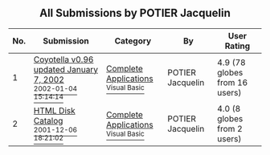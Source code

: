 ﻿<div align="center">

## All Submissions by POTIER Jacquelin

</div>

No.  | Submission | Category | By   | User Rating
---- | ---------- | -------- | ---- | -----------
1 | [Coyotella v0\.96 updated January 7, 2002<br /><sup>2002-01-04 15:14:14</sup>](https://github.com/Planet-Source-Code/potier-jacquelin-coyotella-v0-96-updated-january-7-2002__1-28719) | [Complete Applications<br /><sup>Visual Basic</sup>](../ByCategory/complete-applications__1-27.md) | POTIER Jacquelin | 4.9 (78 globes from 16 users)
2 | [HTML Disk Catalog<br /><sup>2001-12-06 18:21:02</sup>](https://github.com/Planet-Source-Code/potier-jacquelin-html-disk-catalog__1-29560) | [Complete Applications<br /><sup>Visual Basic</sup>](../ByCategory/complete-applications__1-27.md) | POTIER Jacquelin | 4.0 (8 globes from 2 users)
